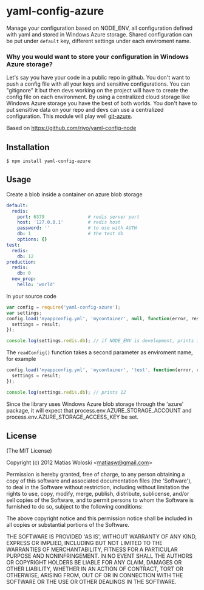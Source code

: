 yaml-config-azure
=================

Manage your configuration based on NODE_ENV, all configuration defined with yaml and stored in Windows Azure storage. Shared configuration can be put under `default` key, different settings under each enviroment name.

### Why you would want to store your configuration in Windows Azure storage?
Let's say you have your code in a public repo in github. You don't want to push a config file with all your keys and sensitive configurations. You can "gitignore" it but then devs working on the project will have to create the config file on each environment. By using a centralized cloud storage like Windows Azure storage you have the best of both worlds. You don't have to put sensitive data on your repo and devs can use a centralized configuration.
This module will play well [git-azure](https://github.com/tjanczuk/git-azure).

Based on <https://github.com/rjyo/yaml-config-node>

## Installation

    $ npm install yaml-config-azure

## Usage

Create a blob inside a container on azure blob storage

```yaml
default:
  redis:
    port: 6379                # redis server port
    host: '127.0.0.1'         # redis host
    password: ''              # to use with AUTH
    db: 1                     # the test db
    options: {}
test:
  redis:
    db: 12
production:
  redis:
    db: 0
  new_prop:
    hello: 'world'
```

In your source code

```javascript
var config = require('yaml-config-azure');
var settings;
config.load('myappconfig.yml', 'mycontainer', null, function(error, result) {
  settings = result;
});

console.log(settings.redis.db); // if NODE_ENV is development, prints 1
```

The `readConfig()` function takes a second parameter as enviroment name, for example

```javascript
config.load('myappconfig.yml', 'mycontainer', 'test', function(error, result) {
  settings = result;
});

console.log(settings.redis.db); // prints 12
```

Since the library uses Windows Azure blob storage through the 'azure' package, it will expect that process.env.AZURE_STORAGE_ACCOUNT and process.env.AZURE_STORAGE_ACCESS_KEY be set.

## License

(The MIT License)

Copyright (c) 2012 Matias Woloski &lt;matiasw@gmail.com&gt;

Permission is hereby granted, free of charge, to any person obtaining
a copy of this software and associated documentation files (the
'Software'), to deal in the Software without restriction, including
without limitation the rights to use, copy, modify, merge, publish,
distribute, sublicense, and/or sell copies of the Software, and to
permit persons to whom the Software is furnished to do so, subject to
the following conditions:

The above copyright notice and this permission notice shall be
included in all copies or substantial portions of the Software.

THE SOFTWARE IS PROVIDED 'AS IS', WITHOUT WARRANTY OF ANY KIND,
EXPRESS OR IMPLIED, INCLUDING BUT NOT LIMITED TO THE WARRANTIES OF
MERCHANTABILITY, FITNESS FOR A PARTICULAR PURPOSE AND NONINFRINGEMENT.
IN NO EVENT SHALL THE AUTHORS OR COPYRIGHT HOLDERS BE LIABLE FOR ANY
CLAIM, DAMAGES OR OTHER LIABILITY, WHETHER IN AN ACTION OF CONTRACT,
TORT OR OTHERWISE, ARISING FROM, OUT OF OR IN CONNECTION WITH THE
SOFTWARE OR THE USE OR OTHER DEALINGS IN THE SOFTWARE.